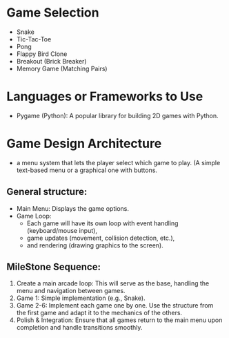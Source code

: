 # Game Selection

- Snake
- Tic-Tac-Toe
- Pong
- Flappy Bird Clone
- Breakout (Brick Breaker)
- Memory Game (Matching Pairs)

# Languages or Frameworks to Use

- Pygame (Python): A popular library for building 2D games with Python.

# Game Design Architecture

- a menu system that lets the player select which game to play. (A simple text-based menu or a graphical one with buttons.

## General structure:

- Main Menu: Displays the game options.
- Game Loop:
  - Each game will have its own loop with event handling (keyboard/mouse input),
  - game updates (movement, collision detection, etc.),
  - and rendering (drawing graphics to the screen).

## MileStone Sequence:

1. Create a main arcade loop: This will serve as the base, handling the menu and navigation between games.
2. Game 1: Simple implementation (e.g., Snake).
3. Game 2-6: Implement each game one by one. Use the structure from the first game and adapt it to the mechanics of the others.
4. Polish & Integration: Ensure that all games return to the main menu upon completion and handle transitions smoothly.
